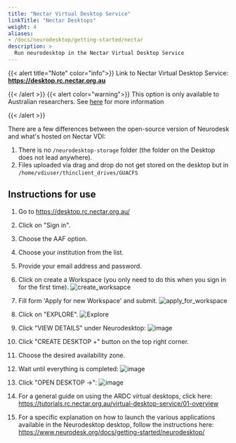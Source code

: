 ```yaml
---
title: "Nectar Virtual Desktop Service"
linkTitle: "Nectar Desktops"
weight: 4
aliases:
- /docs/neurodesktop/getting-started/nectar
description: >
  Run neurodesktop in the Nectar Virtual Desktop Service
---
```


{{< alert title="Note" color="info">}}
Link to Nectar Virtual Desktop Service: **https://desktop.rc.nectar.org.au**


{{< /alert >}}
{{< alert color="warning">}}
This option is only available to Australian researchers. See [here](https://desktop.rc.nectar.org.au/about) for more information

{{< /alert >}}

There are a few differences between the open-source version of Neurodesk and what's hosted on Nectar VDI:
1) There is no `/neurodesktop-storage` folder (the folder on the Desktop does not lead anywhere).
2) Files uploaded via drag and drop do not get stored on the desktop but in `/home/vdiuser/thinclient_drives/GUACFS`

## Instructions for use

1) Go to https://desktop.rc.nectar.org.au/

2) Click on "Sign in".

3) Choose the AAF option.

4) Choose your institution from the list.

5) Provide your email address and password.

6) Click on create a Workspace (you only need to do this when you sign in for the first time).
![create_worksapce](/getting-started/neurodesktop/create_worksapce.png)

7) Fill form 'Apply for new Workspace' and submit.
![apply_for_workspace](/getting-started/neurodesktop/apply_for_workspace.png)


8) Click on "EXPLORE".
![Explore](/getting-started/neurodesktop/Explore.png)



10) Click "VIEW DETAILS" under Neurodesktop:
![image](https://user-images.githubusercontent.com/4021595/150286038-592d6b31-3b9a-4ade-8b2d-824a17ca23b4.png)

11) Click "CREATE DESKTOP +" button on the top right corner.

12) Choose the desired availability zone.

13) Wait until everything is completed:
![image](https://user-images.githubusercontent.com/4021595/150286126-2d8f60af-7499-4c69-998a-668c9c34d8c9.png)

14) Click "OPEN DESKTOP ->":
![image](https://user-images.githubusercontent.com/4021595/150286383-1c1b8d20-c772-4598-a81b-1ef9e11526b8.png)

15) For a general guide on using the ARDC virtual desktops, click here:
https://tutorials.rc.nectar.org.au/virtual-desktop-service/01-overview

16) For a specific explanation on how to launch the various applications available in the Neurodesktop desktop, follow the instructions here:
https://www.neurodesk.org/docs/getting-started/neurodesktop/

